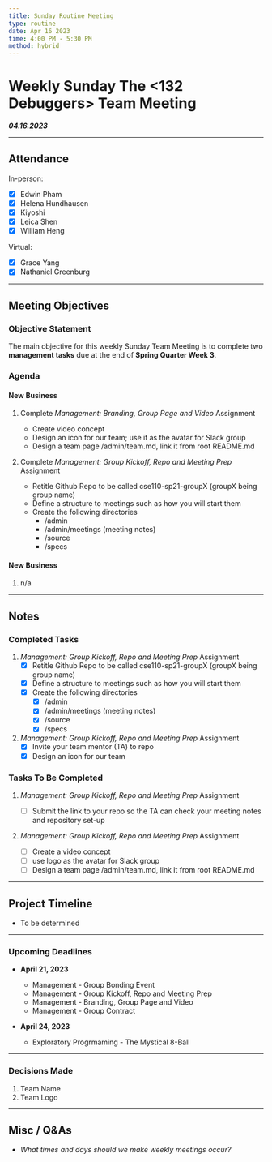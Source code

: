 ```yaml
---
title: Sunday Routine Meeting
type: routine
date: Apr 16 2023
time: 4:00 PM - 5:30 PM
method: hybrid
---
```


# Weekly Sunday **The <132 Debuggers>** Team Meeting

**_04.16.2023_**

---

## Attendance

In-person:

- [x] Edwin Pham
- [x] Helena Hundhausen
- [x] Kiyoshi
- [x] Leica Shen
- [x] William Heng

Virtual:

- [x] Grace Yang
- [x] Nathaniel Greenburg

---

## Meeting Objectives

### Objective Statement

The main objective for this weekly Sunday Team Meeting is to complete two **management tasks** due at the end of **Spring Quarter Week 3**.

### Agenda

#### New Business

1. Complete _Management: Branding, Group Page and Video_ Assignment
   - Create video concept
   - Design an icon for our team; use it as the avatar for Slack group
   - Design a team page /admin/team.md, link it from root README.md
2. Complete _Management: Group Kickoff, Repo and Meeting Prep_ Assignment

   - Retitle Github Repo to be called cse110-sp21-groupX (groupX being group name)
   - Define a structure to meetings such as how you will start them
   - Create the following directories
     - /admin
     - /admin/meetings (meeting notes)
     - /source
     - /specs

#### New Business 
1. n/a 

---

## Notes

### Completed Tasks

1. _Management: Group Kickoff, Repo and Meeting Prep_ Assignment
   - [x] Retitle Github Repo to be called cse110-sp21-groupX (groupX being group name)
   - [x] Define a structure to meetings such as how you will start them
   - [x] Create the following directories
     - [x] /admin
     - [x] /admin/meetings (meeting notes)
     - [x] /source
     - [x] /specs
2. _Management: Group Kickoff, Repo and Meeting Prep_ Assignment
   - [X] Invite your team mentor (TA) to repo
   - [x] Design an icon for our team

### Tasks To Be Completed

1. _Management: Group Kickoff, Repo and Meeting Prep_ Assignment
   - [ ] Submit the link to your repo so the TA can check your meeting notes and repository set-up
2. _Management: Group Kickoff, Repo and Meeting Prep_ Assignment

   - [ ] Create a video concept
   - [ ] use logo as the avatar for Slack group
   - [ ] Design a team page /admin/team.md, link it from root README.md

---

## Project Timeline

- To be determined

---

### Upcoming Deadlines

- **April 21, 2023**

  - Management - Group Bonding Event
  - Management - Group Kickoff, Repo and Meeting Prep
  - Management - Branding, Group Page and Video
  - Management - Group Contract

- **April 24, 2023**

  - Exploratory Progrmaming - The Mystical 8-Ball

---

### Decisions Made

1. Team Name
2. Team Logo

---

## Misc / Q&As

- _What times and days should we make weekly meetings occur?_
